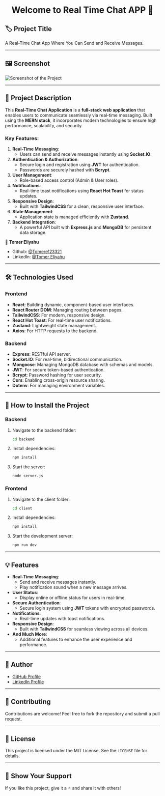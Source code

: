 <h1 align="center">Welcome to Real Time Chat APP 👋</h1>

## 🏷️ Project Title
A Real-Time Chat App Where You Can Send and Receive Messages.

---

## 🖼️ Screenshot
![Screenshot of the Project](FrontEnd/src/assets/ProjectScreenShot.png)

---

## 📖 Project Description
This **Real-Time Chat Application** is a **full-stack web application** that enables users to communicate seamlessly via real-time messaging. Built using the **MERN stack**, it incorporates modern technologies to ensure high performance, scalability, and security.

### **Key Features**:
1. **Real-Time Messaging**:
   - Users can send and receive messages instantly using **Socket.IO**.
2. **Authentication & Authorization**:
   - Secure login and registration using **JWT** for authentication.
   - Passwords are securely hashed with **Bcrypt**.
3. **User Management**:
   - Role-based access control (Admin & User roles).
4. **Notifications**:
   - Real-time toast notifications using **React Hot Toast** for status updates.
5. **Responsive Design**:
   - Built with **TailwindCSS** for a clean, responsive user interface.
6. **State Management**:
   - Application state is managed efficiently with **Zustand**.
7. **Backend Integration**:
   - A powerful API built with **Express.js** and **MongoDB** for persistent data storage.

👤 **Tomer Eliyahu**

* Github: [@Tomere123321](https://github.com/Tomere123321)
* LinkedIn: [@Tomer Eliyahu](https://linkedin.com/in/TomerEliyahu)

---

## 🛠️ Technologies Used

### **Frontend**
- **React**: Building dynamic, component-based user interfaces.
- **React Router DOM**: Managing routing between pages.
- **TailwindCSS**: For modern, responsive design.
- **React Hot Toast**: For real-time user notifications.
- **Zustand**: Lightweight state management.
- **Axios**: For HTTP requests to the backend.

### **Backend**
- **Express**: RESTful API server.
- **Socket.IO**: For real-time, bidirectional communication.
- **Mongoose**: Managing MongoDB database with schemas and models.
- **JWT**: For secure token-based authentication.
- **Bcrypt**: Password hashing for user security.
- **Cors**: Enabling cross-origin resource sharing.
- **Dotenv**: For managing environment variables.

---

## 🚀 How to Install the Project

### Backend
1. Navigate to the backend folder:
   ```bash
   cd backend
   ```
2. Install dependencies:
   ```bash
   npm install
   ```
3. Start the server:
   ```bash
   node server.js
   ```

### Frontend
1. Navigate to the client folder:
   ```bash
   cd client
   ```
2. Install dependencies:
   ```bash
   npm install
   ```
3. Start the development server:
   ```bash
   npm run dev
   ```

---

## 💡 Features
- **Real-Time Messaging**:
  - Send and receive messages instantly.
  - Play notification sound when a new message arrives.
- **User Status**:
  - Display online or offline status for users in real-time.
- **Secure Authentication**:
  - Secure login system using **JWT** tokens with encrypted passwords.
- **Notifications**:
  - Real-time updates with toast notifications.
- **Responsive Design**:
  - Built with **TailwindCSS** for seamless viewing across all devices.
- **And Much More**:
  - Additional features to enhance the user experience and performance.

---

## 🙌 Author
 - [GitHub Profile](https://github.com/Tomere123321)
- [LinkedIn Profile](https://www.linkedin.com/in/tomer-eliyahu-b15670291/)

---

## 🤝 Contributing
Contributions are welcome! Feel free to fork the repository and submit a pull request.

---

## 📜 License
This project is licensed under the MIT License. See the `LICENSE` file for details.

---

## 💌 Show Your Support
If you like this project, give it a ⭐️ and share it with others!

